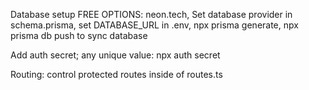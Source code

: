 Database setup
FREE OPTIONS: neon.tech,
Set database provider in schema.prisma, set DATABASE_URL in .env, npx prisma generate, npx prisma db push to sync database

Add auth secret; any unique value: npx auth secret

Routing: control protected routes inside of routes.ts
